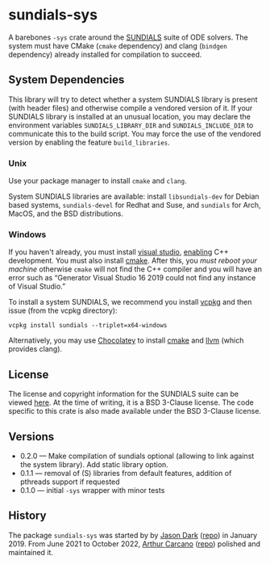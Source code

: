 # sundials-sys

A barebones `-sys` crate around the [SUNDIALS](https://computation.llnl.gov/projects/sundials) suite of ODE solvers. The system must have CMake (`cmake` dependency) and clang (`bindgen` dependency) already installed for compilation to succeed.

## System Dependencies

This library will try to detect whether a system SUNDIALS library is
present (with header files) and otherwise compile a vendored version
of it.  If your SUNDIALS library is installed at an unusual location,
you may declare the environment variables `SUNDIALS_LIBRARY_DIR` and
`SUNDIALS_INCLUDE_DIR` to communicate this to the build script.  You
may force the use of the vendored version by enabling the feature
`build_libraries`.

### Unix

Use your package manager to install `cmake` and `clang`.

System SUNDIALS libraries are available: install `libsundials-dev` for
Debian based systems, `sundials-devel` for Redhat and Suse, and
`sundials` for Arch, MacOS, and the BSD distributions.

### Windows

If you haven't already, you must install [visual studio][],
[enabling][VS] C++ development.  You must also install
[cmake][cmake-ms].  After this, you *must reboot your machine*
otherwise `cmake` will not find the C++ compiler and you will have an
error such as “Generator Visual Studio 16 2019 could not find any
instance of Visual Studio.”

To install a system SUNDIALS, we recommend you install [vcpkg][] and
then issue (from the vcpkg directory):
```
vcpkg install sundials --triplet=x64-windows
```

Alternatively, you may use [Chocolatey][] to install [cmake][] and
[llvm][] (which provides clang).

[visual studio]: https://visualstudio.microsoft.com/
[VS]: https://learn.microsoft.com/en-us/windows/dev-environment/rust/setup
[cmake-ms]: https://marketplace.visualstudio.com/items?itemName=ms-vscode.cmake-tools&ssr=false#overview
[vcpkg]: https://vcpkg.io/en/
[Chocolatey]: https://chocolatey.org/
[cmake]: https://community.chocolatey.org/packages?q=cmake
[llvm]: https://community.chocolatey.org/packages?q=llvm

## License

The license and copyright information for the SUNDIALS suite can be viewed [here](https://computation.llnl.gov/projects/sundials/license). At the time of writing, it is a BSD 3-Clause license. The code specific to this crate is also made available under the BSD 3-Clause license.

## Versions
* 0.2.0 — Make compilation of sundials optional (allowing to link against the system library). Add static library option.
* 0.1.1 — removal of (S) libraries from default features, addition of pthreads support if requested
* 0.1.0 — initial `-sys` wrapper with minor tests

## History

The package `sundials-sys` was started by by [Jason
Dark](https://github.com/jasondark)
([repo](https://github.com/jasondark/sundials-sys)) in January 2019.
From June 2021 to October 2022, [Arthur Carcano](https://github.com/krtab)
([repo](https://github.com/krtab/sundials-sys)) polished and maintained it.
